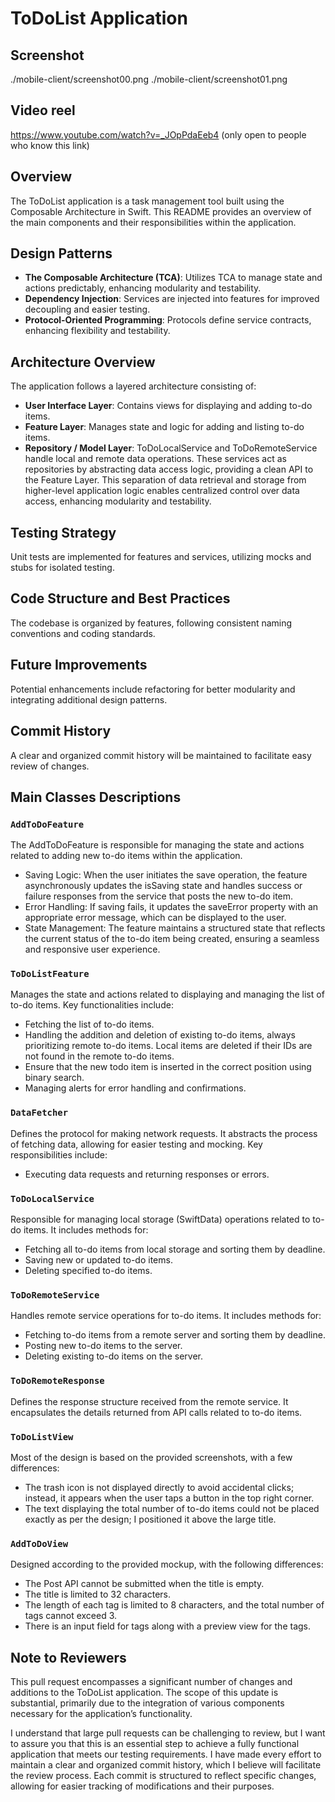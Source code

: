 # ToDoList Application

## Screenshot
./mobile-client/screenshot00.png
./mobile-client/screenshot01.png

## Video reel
https://www.youtube.com/watch?v=_JOpPdaEeb4 (only open to people who know this link)

## Overview
The ToDoList application is a task management tool built using the Composable Architecture in Swift. This README provides an overview of the main components and their responsibilities within the application.

## Design Patterns

- **The Composable Architecture (TCA)**: Utilizes TCA to manage state and actions predictably, enhancing modularity and testability.
- **Dependency Injection**: Services are injected into features for improved decoupling and easier testing.
- **Protocol-Oriented Programming**: Protocols define service contracts, enhancing flexibility and testability.

## Architecture Overview

The application follows a layered architecture consisting of:
- **User Interface Layer**: 
  Contains views for displaying and adding to-do items.
- **Feature Layer**: 
  Manages state and logic for adding and listing to-do items.
- **Repository / Model Layer**: 
  ToDoLocalService and ToDoRemoteService handle local and remote data operations.
  These services act as repositories by abstracting data access logic, providing a clean API to the Feature Layer.
  This separation of data retrieval and storage from higher-level application logic enables centralized control over data access, 
  enhancing modularity and testability.

## Testing Strategy

Unit tests are implemented for features and services, utilizing mocks and stubs for isolated testing.

## Code Structure and Best Practices

The codebase is organized by features, following consistent naming conventions and coding standards.

## Future Improvements

Potential enhancements include refactoring for better modularity and integrating additional design patterns.

## Commit History

A clear and organized commit history will be maintained to facilitate easy review of changes.

## Main Classes Descriptions

### `AddToDoFeature`
The AddToDoFeature is responsible for managing the state and actions related to adding new to-do items within the application.
- Saving Logic: When the user initiates the save operation, the feature asynchronously updates the isSaving state and handles success or 
  failure responses from the service that posts the new to-do item.
- Error Handling: If saving fails, it updates the saveError property with an appropriate error message, which can be displayed to the user.
- State Management: The feature maintains a structured state that reflects the current status of the to-do item being created, ensuring a seamless and responsive user experience.

### `ToDoListFeature`
Manages the state and actions related to displaying and managing the list of to-do items. Key functionalities include:
- Fetching the list of to-do items.
- Handling the addition and deletion of existing to-do items, always prioritizing remote to-do items. 
  Local items are deleted if their IDs are not found in the remote to-do items.
- Ensure that the new todo item is inserted in the correct position using binary search.
- Managing alerts for error handling and confirmations.

### `DataFetcher`
Defines the protocol for making network requests. It abstracts the process of fetching data, allowing for easier testing and mocking. Key responsibilities include:
- Executing data requests and returning responses or errors.

### `ToDoLocalService`
Responsible for managing local storage (SwiftData) operations related to to-do items. It includes methods for:
- Fetching all to-do items from local storage and sorting them by deadline.
- Saving new or updated to-do items.
- Deleting specified to-do items.

### `ToDoRemoteService`
Handles remote service operations for to-do items. It includes methods for:
- Fetching to-do items from a remote server and sorting them by deadline.
- Posting new to-do items to the server.
- Deleting existing to-do items on the server.

### `ToDoRemoteResponse`
Defines the response structure received from the remote service. It encapsulates the details returned from API calls related to to-do items.

### `ToDoListView`
Most of the design is based on the provided screenshots, with a few differences:
- The trash icon is not displayed directly to avoid accidental clicks; instead, 
  it appears when the user taps a button in the top right corner.
- The text displaying the total number of to-do items could not be placed exactly as per the design; I positioned it above the large title.

### `AddToDoView`
Designed according to the provided mockup, with the following differences:
- The Post API cannot be submitted when the title is empty.
- The title is limited to 32 characters.
- The length of each tag is limited to 8 characters, and the total number of tags cannot exceed 3.
- There is an input field for tags along with a preview view for the tags.

## Note to Reviewers
This pull request encompasses a significant number of changes and additions to the ToDoList application. The scope of this update is substantial, primarily due to the integration of various components necessary for the application’s functionality.

I understand that large pull requests can be challenging to review, but I want to assure you that this is an essential step to achieve a fully functional application that meets our testing requirements. I have made every effort to maintain a clear and organized commit history, which I believe will facilitate the review process. Each commit is structured to reflect specific changes, allowing for easier tracking of modifications and their purposes.
